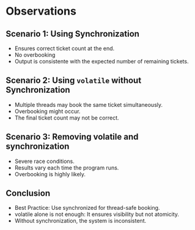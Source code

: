 # Observations

## Scenario 1: Using Synchronization
- Ensures correct ticket count at the end.
- No overbooking
- Output is consistente with the expected number of remaining tickets.

## Scenario  2: Using `volatile` without Synchronization
- Multiple threads may book the same ticket simultaneously.
- Overbooking might occur.
- The final ticket count may not be correct.

## Scenario  3: Removing volatile and synchronization
- Severe race conditions.
- Results vary each time the program runs.
- Overbooking is highly likely.

## Conclusion
- Best Practice: Use synchronized for thread-safe booking.
- volatile alone is not enough: It ensures visibility but not atomicity.
- Without synchronization, the system is inconsistent.